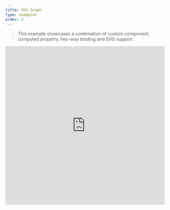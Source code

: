 ```yaml
---
title: SVG Graph
type: examples
order: 5
---
```


> This example showcases a combination of custom component, computed property, two-way binding and SVG support.

<iframe width="100%" height="500" src="https://jsfiddle.net/yyx990803/g6ehtyLr/embedded/result,html,js,css" allowfullscreen="allowfullscreen" frameborder="0"></iframe>
